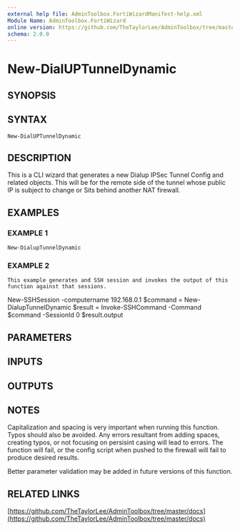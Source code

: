 ```yaml
---
external help file: AdminToolbox.FortiWizardManifest-help.xml
Module Name: AdminToolbox.FortiWizard
online version: https://github.com/TheTaylorLee/AdminToolbox/tree/master/docs
schema: 2.0.0
---
```


# New-DialUPTunnelDynamic

## SYNOPSIS

## SYNTAX

```
New-DialUPTunnelDynamic
```

## DESCRIPTION
This is a CLI wizard that generates a new Dialup IPSec Tunnel Config and related objects.
This will be for the remote side of the tunnel whose public IP is subject to change or Sits behind another NAT firewall.

## EXAMPLES

### EXAMPLE 1
```
New-DialupTunnelDynamic
```

### EXAMPLE 2
```
This example generates and SSH session and invokes the output of this function against that sessions.
```

New-SSHSession -computername 192.168.0.1
$command = New-DialupTunnelDynamic
$result = Invoke-SSHCommand -Command $command -SessionId 0
$result.output

## PARAMETERS

## INPUTS

## OUTPUTS

## NOTES
Capitalization and spacing is very important when running this function.
Typos should also be avoided.
Any errors resultant from adding spaces, creating typos, or not focusing on persisint casing will lead to errors.
The function will fail, or the config script when pushed to the firewall will fail to produce desired results.

Better parameter validation may be added in future versions of this function.

## RELATED LINKS

[https://github.com/TheTaylorLee/AdminToolbox/tree/master/docs](https://github.com/TheTaylorLee/AdminToolbox/tree/master/docs)

